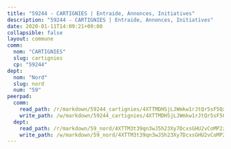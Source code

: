 ```yaml
---
title: "59244 - CARTIGNIES | Entraide, Annonces, Initiatives"
description: "59244 - CARTIGNIES | Entraide, Annonces, Initiatives"
date: 2020-01-11T14:09:21+09:00
collapsible: false
layout: commune
comm:
  nom: "CARTIGNIES"
  slug: cartignies
  cp: "59244"
dept:
  nom: "Nord"
  slug: nord
  num: "59"
peerpad:
  comm:
    read_path: /r/markdown/59244_cartignies/4XTTMDHSjLJWmkw1rJtQr5sF5QxSQ7eN2Tjji4Jdit2oA9Prv
    write_path: /w/markdown/59244_cartignies/4XTTMDHSjLJWmkw1rJtQr5sF5QxSQ7eN2Tjji4Jdit2oA9Prv-K3TgUVeqhaW5MuA9Qz2L2KyiaAPuXRAfPKUw1J2acLP34Gzfgn62wdAxNUwhsZfM4ZrX1AHJUXqWicjXUAWhHnvYq4rz6yVym9QquHzbcZLmRvcF5nwQXDTYomgSPFj7tcy11Tu8
  dept:
    read_path: /r/markdown/59_nord/4XTTM3t39qn3wJ5h23Xy7DcxsGHU2vCoMP2z3iS4TUn3TrtdJ
    write_path: /w/markdown/59_nord/4XTTM3t39qn3wJ5h23Xy7DcxsGHU2vCoMP2z3iS4TUn3TrtdJ-K3TgTuZGkuZqXfr6fpmH7pGsMT6ndvZQMyRDze5QBt7XScLWHoBi246kLoDKpTH2Yo4f3AFSSJqGc2ozvNww7qPLqsDjpvahxCbQ6F5znbfjp6kVgaDcTYc9LyhwSfYuCevnvZUQ
---
```



